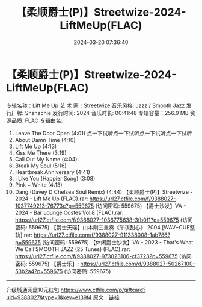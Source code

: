 ﻿---
title: 【柔顺爵士(P)】Streetwize-2024-LiftMeUp(FLAC)
date: 2024-03-20 07:36:40
categories: 古典音乐、新世纪、纯音雅乐
tags: 纯音雅乐
---
# 【柔顺爵士(P)】Streetwize-2024-LiftMeUp(FLAC)

专辑名称：Lift Me Up
艺 术 家：Streetwize
音乐风格: Jazz / Smooth Jazz
发行厂牌: Shanachie
发行时间: 2024
音乐时长: 00:41:48
专辑容量：256.9 MB
资源品质: FLAC
专辑曲名:
01. Leave The Door Open (4:01)
点一下试听点一下试听点一下试听点一下试听
02. About Damn Time (4:10)
03. Lift Me Up (4:13)
04. Kiss Me There (3:19)
05. Call Out My Name (4:04)
06. Break My Soul (5:16)
07. Heartbreak Anniversary (4:41)
08. I Like You (Happier Song) (3:08)
09. Pink + White (4:13)
10. Dang (Davey D Chelsea Soul Remix) (4:44)
【柔顺爵士(P)】Streetwize - 2024 - Lift Me Up (FLAC).rar: https://url27.ctfile.com/f/9388027-1037749213-76773c?p=559675
(访问密码: 559675)
【爵士沙发】VA - 2024 - Bar Lounge Costes Vol.8 (FLAC).rar: https://url27.ctfile.com/f/9388027-1036775638-3fb0f1?p=559675
(访问密码: 559675)
【爵士天碟】山本刚三重奏《午夜甜心》 2004 [WAV+CUE整轨].rar: https://url27.ctfile.com/f/9388027-911338008-1ab786?p=559675
(访问密码: 559675)
【休闲爵士沙发】VA - 2023 - That's What We Call SMOOTH JAZZ (25 Tunes)
(FLAC).rar: https://url27.ctfile.com/f/9388027-973023106-cf3723?p=559675
(访问密码: 559675)
【爵士乐】: https://url27.ctfile.com/d/9388027-50267100-53b2a4?p=559675
(访问密码: 559675)
**************************
升级城通网盘10元红包 https://www.ctfile.com/p/giftcard?uid=9388027&type=1&key=e139f4
原文：[链接](https://blog.sina.com.cn/s/blog_1647c7e76010314sk.html)